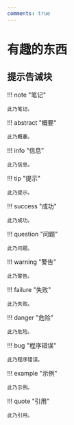 ```yaml
---
comments: true
---
```


# 有趣的东西

## 提示告诫块

!!! note "笔记"

    此乃笔记。

!!! abstract "概要"

    此乃概要。

!!! info "信息"

    此乃信息。

!!! tip "提示"

    此乃提示。

!!! success "成功"

    此乃成功。

!!! question "问题"

    此乃问题。

!!! warning "警告"

    此乃警告。

!!! failure "失败"

    此乃失败。

!!! danger "危险"

    此乃危险。

!!! bug "程序错误"

    此乃程序错误。

!!! example "示例"

    此乃示例。

!!! quote "引用"

    此乃引用。
